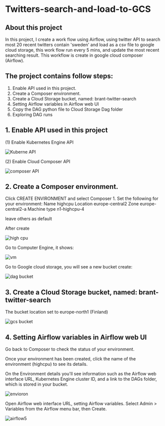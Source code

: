 # Twitters-search-and-load-to-GCS

## About this project

In this project, I create a work flow using Airflow,  using twitter API to search most 20 recent twitters contain 'sweden' and load as a csv file to google cloud storage, this work flow run every 5 mins, and update the most recent searching result.
This workflow is create in google cloud composer (Airflow).

## The project contains follow steps:
1. Enable API used in this project.
2. Create a Composer environment. 
3. Create a Cloud Storage bucket, named: brant-twitter-search
4. Setting Airflow variables in Airflow web UI
5. Copy the DAG python file to Cloud Storage Dag folder
6. Exploring DAG runs

## 1. Enable API used in this project

(1) Enable Kubernetes Engine API 

![Kuberne API](https://user-images.githubusercontent.com/98153604/151383877-9e9cfc88-220c-4435-bf44-0e571f1290f4.JPG)


(2) Enable Cloud Composer API

![composer API](https://user-images.githubusercontent.com/98153604/151384240-f0e80581-ce74-40b4-a7d8-2339e08fa4b5.JPG)


## 2. Create a Composer environment.
Click CREATE ENVIRONMENT and select Composer 1. Set the following for your environment:
    Name	highcpu
    Location	europe-central2
    Zone	europe-central2-a
    Machine type	n1-highcpu-4
    
 leave others as default
 
 After create
 
 ![high cpu](https://user-images.githubusercontent.com/98153604/155223170-61dfd2ca-aa4e-4709-9e53-6c1b63fac953.JPG)
 
 Go to Computer Engine, it shows:
 
 ![vm](https://user-images.githubusercontent.com/98153604/155223211-c733cb40-a31e-4bb5-a489-2526448fdd8a.JPG)
 
 Go to Google cloud storage, you will see a new bucket create:
 
 ![dag bucket](https://user-images.githubusercontent.com/98153604/155223274-d2d273d0-1448-4901-a36d-d8dc31e0a675.JPG)
  
## 3. Create a Cloud Storage bucket, named: brant-twitter-search
 
 The bucket location set to europe-north1 (Finland)
 
 ![gcs bucket](https://user-images.githubusercontent.com/98153604/155221871-c9ac8bf5-4dc9-4a1a-9d7e-cda466ee8de4.JPG)

## 4. Setting Airflow variables in Airflow web UI
 
Go back to Composer to check the status of your environment.

Once your environment has been created, click the name of the environment (highcpu) to see its details.

On the Environment details you'll see information such as the Airflow web interface URL, Kubernetes Engine cluster ID, and a link to the DAGs folder, which is stored in your bucket.

![envioron](https://user-images.githubusercontent.com/98153604/155223779-4af0dfe1-95ee-4c71-8c5c-fa5a448c7875.JPG)

Open Airflow web interface URL, setting Airflow variables. Select Admin > Variables from the Airflow menu bar, then Create.

![airflow5](https://user-images.githubusercontent.com/98153604/151392941-0a705cbf-f411-428c-aae4-b44f63bb9e2b.JPG)



